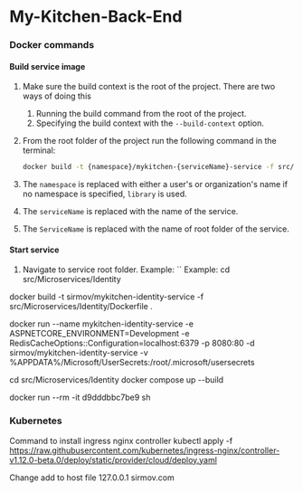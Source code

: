 # My-Kitchen-Back-End

### Docker commands

#### Build service image
1. Make sure the build context is the root of the project. There are two ways of doing this
    1. Running the build command from the root of the project.
    2. Specifying the build context with the `--build-context` option.
1. From the root folder of the project run the following command in the terminal:

    ```bash
    docker build -t {namespace}/mykitchen-{serviceName}-service -f src/Microservices/{ServiceName}/Dockerfile .
    ```
2. The `namespace` is replaced with either a user's or organization's name if no namespace is specified, `library` is used.

3. The `serviceName` is replaced with the name of the service.

4. The `ServiceName` is replaced with the name of root folder of the service.

#### Start service
1. Navigate to service root folder. Example:
``
Example: cd src/Microservices/Identity

docker build -t sirmov/mykitchen-identity-service -f src/Microservices/Identity/Dockerfile .

docker run --name mykitchen-identity-service -e ASPNETCORE_ENVIRONMENT=Development -e RedisCacheOptions::Configuration=localhost:6379 -p 8080:80 -d sirmov/mykitchen-identity-service -v %APPDATA%/Microsoft/UserSecrets:/root/.microsoft/usersecrets

cd src/Microservices/Identity
docker compose up --build


docker run --rm -it d9dddbbc7be9 sh

### Kubernetes

Command to install ingress nginx controller
kubectl apply -f https://raw.githubusercontent.com/kubernetes/ingress-nginx/controller-v1.12.0-beta.0/deploy/static/provider/cloud/deploy.yaml

Change add to host file 127.0.0.1 sirmov.com

